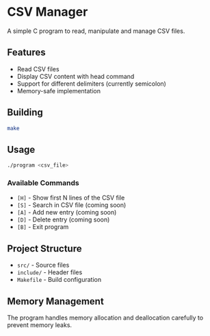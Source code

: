# CSV Manager

A simple C program to read, manipulate and manage CSV files.

## Features

- Read CSV files
- Display CSV content with head command
- Support for different delimiters (currently semicolon)
- Memory-safe implementation

## Building

```bash
make
```

## Usage

```bash
./program <csv_file>
```

### Available Commands

- `[H]` - Show first N lines of the CSV file
- `[S]` - Search in CSV file (coming soon)
- `[A]` - Add new entry (coming soon)
- `[D]` - Delete entry (coming soon)
- `[B]` - Exit program

## Project Structure

- `src/` - Source files
- `include/` - Header files
- `Makefile` - Build configuration

## Memory Management

The program handles memory allocation and deallocation carefully to prevent memory leaks.
